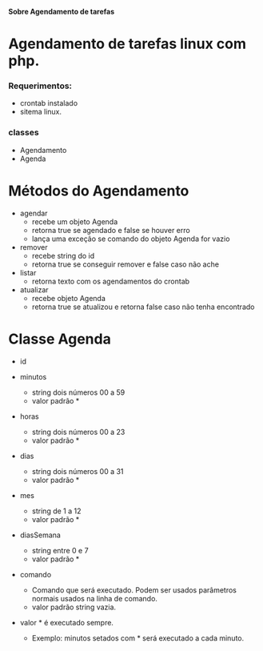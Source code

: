 **Sobre Agendamento de tarefas**

# Agendamento de tarefas linux com php.

### Requerimentos:
- crontab instalado
- sitema linux.

### classes
- Agendamento
- Agenda

# Métodos do Agendamento
- agendar
    - recebe um objeto Agenda
    - retorna true se agendado e false se houver erro
    - lança uma exceção se comando do objeto Agenda for vazio
- remover
    - recebe string do id
    - retorna true se conseguir remover e false caso não ache
- listar
    - retorna texto com os agendamentos do crontab
- atualizar
    - recebe objeto Agenda
    - retorna true se atualizou e retorna false caso não tenha encontrado

# Classe Agenda
- id
- minutos
    - string dois números 00 a 59
    - valor padrão *
- horas
    - string dois números 00 a 23
    - valor padrão *    
- dias
    - string dois números 00 a 31
    - valor padrão *    
- mes
    - string de 1 a 12
    - valor padrão *        
- diasSemana
    - string entre 0 e 7
    - valor padrão *    
- comando
    - Comando que será executado. Podem ser usados parâmetros normais usados na linha de comando.
    - valor padrão string vazia.    
    
- valor * é executado sempre.
    - Exemplo: minutos setados com * será executado a cada minuto.